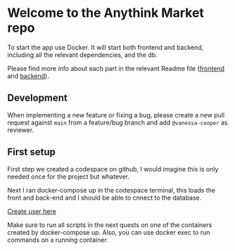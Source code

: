 # Welcome to the Anythink Market repo

To start the app use Docker. It will start both frontend and backend, including all the relevant dependencies, and the db.

Please find more info about each part in the relevant Readme file ([frontend](frontend/readme.md) and [backend](backend/README.md)).

## Development

When implementing a new feature or fixing a bug, please create a new pull request against `main` from a feature/bug branch and add `@vanessa-cooper` as reviewer.

## First setup

First step we created a codespace on github, I would imagine this is only needed once for the project but whatever. 

Next I ran docker-compose up in the codespace terminal, this loads the front and back-end and I should be able to cnnect to the database. 

[Create user here](https://obelusfamily-anythink-market-eet59-9qp6x79rgp9fqpg-3001.githubpreview.dev/register)

Make sure to run all scripts in the next quests on one of the containers created by docker-compose up.  Also, you can use docker exec to run commands on a running container.
